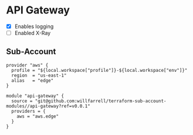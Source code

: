 # API Gateway

- [x] Enables logging
- [ ] Enabled X-Ray

## Sub-Account
```hcl-terraform
provider "aws" {
  profile = "${local.workspace["profile"]}-${local.workspace["env"]}"
  region  = "us-east-1"
  alias   = "edge"
}

module "api-gateway" {
  source = "git@github.com:willfarrell/terraform-sub-account-modules//api-gateway?ref=v0.0.1"
  providers = {
    aws = "aws.edge"
  }
}
```
